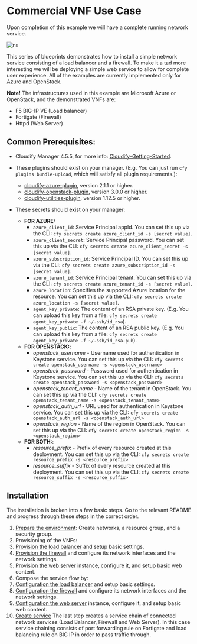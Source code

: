 # Commercial VNF Use Case

Upon completion of this example we will have a complete running network service.

![ns](https://user-images.githubusercontent.com/30900001/52050834-12889e00-2552-11e9-9a68-452e92cc7014.png)

This series of blueprints demonstrates how to install a simple network service consisting of a load balancer and a firewall. To make it a tad more interesting we will be deploying a simple web service to allow for complete user experience. All of the examples are currently implemented only for Azure and OpenStack.

**Note!**
The infrastructures used in this example are Microsoft Azure or OpenStack, and the demonstrated VNFs are:
  * F5 BIG-IP VE (Load balancer)
  * Fortigate (Firewall)
  * Httpd (Web Server)

## Common Prerequisites:

* Cloudify Manager 4.5.5, for more info: [Cloudify-Getting-Started](https://cloudify.co/download/).

* These plugins should exist on your manager. (E.g. You can just run `cfy plugins bundle-upload`, which will satisfy all plugin requirements.):
  * [cloudify-azure-plugin](https://github.com/cloudify-cosmo/cloudify-azure-plugin/releases), version 2.1.1 or higher.
  * [cloudify-openstack-plugin](https://github.com/cloudify-cosmo/cloudify-openstack-plugin/releases), version 3.0.0 or higher.
  * [cloudify-utilities-plugin](https://github.com/cloudify-incubator/cloudify-utilities-plugin/releases), version 1.12.5 or higher.

* These secrets should exist on your manager:
  * **FOR AZURE:**
    * `azure_client_id`: Service Principal appId. You can set this up via the CLI: `cfy secrets create azure_client_id -s [secret value]`.
    * `azure_client_secret`: Service Principal password. You can set this up via the CLI: `cfy secrets create azure_client_secret -s [secret value]`.
    * `azure_subscription_id`: Service Principal ID. You can set this up via the CLI: `cfy secrets create azure_subscription_id -s [secret value]`.
    * `azure_tenant_id`: Service Principal tenant. You can set this up via the CLI: `cfy secrets create azure_tenant_id -s [secret value]`.
    * `azure_location`: Specifies the supported Azure location for the resource. You can set this up via the CLI: `cfy secrets create azure_location -s [secret value]`.
    * `agent_key_private`: The content of an RSA private key. (E.g. You can upload this key from a file: `cfy secrets create agent_key_private -f ~/.ssh/id_rsa`).
    * `agent_key_public`: The content of an RSA public key. (E.g. You can upload this key from a file: `cfy secrets create agent_key_private -f ~/.ssh/id_rsa.pub`).
  * **FOR OPENSTACK:**:
    * *openstack_username* - Username used for authentication in Keystone service. You can set this up via the CLI: ``cfy secrets create openstack_username -s <openstack_username>``
    * *openstack_password* - Password used for authentication in Keystone service. You can set this up via the CLI: ``cfy secrets create openstack_password -s <openstack_password>``
    * *openstack_tenant_name* - Name of the tenant in OpenStack. You can set this up via the CLI: ``cfy secrets create openstack_tenant_name -s <openstack_tenant_name>``
    * *openstack_auth_url* - URL used for authentication in Keystone service. You can set this up via the CLI: ``cfy secrets create openstack_auth_url -s <openstack_auth_url>``
    * *openstack_region* - Name of the region in OpenStack. You can set this up via the CLI: ``cfy secrets create openstack_region -s <openstack_region>``
  * **FOR BOTH:**:
    * *resource_prefix* - Prefix of every resource created at this deployment. You can set this up via the CLI: ``cfy secrets create resource_prefix -s <resource_prefix>``
    * *resource_suffix* - Suffix of every resource created at this deployment. You can set this up via the CLI: ``cfy secrets create resource_suffix -s <resource_suffix>``


## Installation

The installation is broken into a few basic steps. Go to the relevant README and progress through these steps in the correct order.

1. [Prepare the environment](network-topology/README.md##Installation): Create networks, a resource group, and a security group.
1. Provisioning of the VNFs:
  1. [Provision the load balancer](bigip/README.md##Provisioning) and setup basic settings.
  1. [Provision the firewall](fortigate/README.md##Provisioning) and configure its network interfaces and the network settings.
  1. [Provision the web server](httpd/README.md##Provisioning) instance, configure it, and setup basic web content.
1. Compose the service flow by:
  1. [Configuration the load balancer](bigip/README.md##Configuration) and setup basic settings.
  1. [Configuration the firewall](fortigate/README.md##Configuration) and configure its network interfaces and the network settings.
  1. [Configuration the web server](httpd/README.md##Configuration) instance, configure it, and setup basic web content.
1. [Create service](service/README.md) The last step creates a service chain of connected network services (Load Balancer, Firewall and Web Server). In this case service chaining consists of port forwarding rule on Fortigate and load balancing rule on BIG IP in order to pass traffic through.
